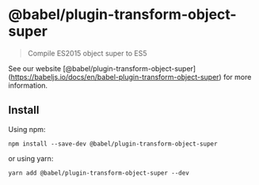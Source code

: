 <span class="citation" data-cites="babel/plugin-transform-object-super">@babel/plugin-transform-object-super</span>
===================================================================================================================

> Compile ES2015 object super to ES5

See our website <span class="citation" data-cites="babel/plugin-transform-object-super">\[@babel/plugin-transform-object-super\]</span>(https://babeljs.io/docs/en/babel-plugin-transform-object-super) for more information.

Install
-------

Using npm:

    npm install --save-dev @babel/plugin-transform-object-super

or using yarn:

    yarn add @babel/plugin-transform-object-super --dev

